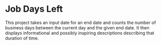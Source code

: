 # Job Days Left

This project takes an input date for an end date and counts the number of business days between
the current day and the given end date. It then displays informational and possibly inspiring
descriptions describing that duration of time.
